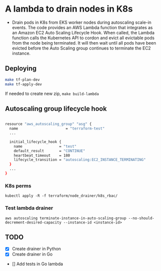 # A lambda to drain nodes in K8s

- Drain pods in K8s from EKS worker nodes during autoscaling scale-in events. The code provides an AWS Lambda function that integrates as an Amazon EC2 Auto Scaling Lifecycle Hook. When called, the Lambda function calls the Kubernetes API to cordon and evict all evictable pods from the node being terminated. It will then wait until all pods have been evicted before the Auto Scaling group continues to terminate the EC2 instance.

## Deploying

```sh
make tf-plan-dev
make tf-apply-dev
```

If needed to create new zip, `make build-lambda`


## Autoscaling group lifecycle hook

```sh

resource "aws_autoscaling_group" "asg" {
  name                      = "terraform-test"
  ...

  initial_lifecycle_hook {
    name                 = "test"
    default_result       = "CONTINUE"
    heartbeat_timeout    = 180
    lifecycle_transition = "autoscaling:EC2_INSTANCE_TERMINATING"
  }
  ...
}
```

### K8s perms 

`kubectl apply -R -f terraform/node_drainer/k8s_rbac/`

### Test lambda drainer 

`aws autoscaling terminate-instance-in-auto-scaling-group --no-should-decrement-desired-capacity --instance-id <instance-id>`

## TODO
- [X] Create drainer in Python
- [X] Create drainer in Go
- [] Add tests in Go lambda
